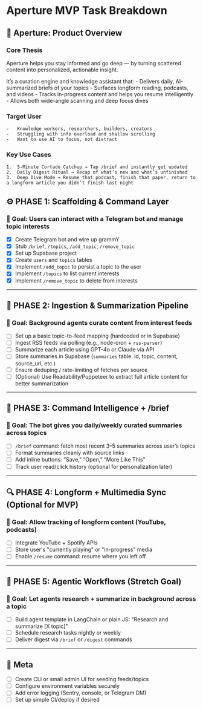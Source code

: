 # Aperture MVP Task Breakdown

## 🧭 Aperture: Product Overview

### Core Thesis

Aperture helps you stay informed and go deep — by turning scattered content into personalized, actionable insight.

It’s a curation engine and knowledge assistant that:
	-	Delivers daily, AI-summarized briefs of your topics
	-	Surfaces longform reading, podcasts, and videos
	-	Tracks in-progress content and helps you resume intelligently
	-	Allows both wide-angle scanning and deep focus dives

### Target User
	-	Knowledge workers, researchers, builders, creators
	-	Struggling with info overload and shallow scrolling
	-	Want to use AI to focus, not distract

### Key Use Cases
	1.	5-Minute Cortado Catchup → Tap /brief and instantly get updated
	2.	Daily Digest Ritual → Recap of what’s new and what’s unfinished
	3.	Deep Dive Mode → Resume that podcast, finish that paper, return to a longform article you didn’t finish last night

## ⚙️ PHASE 1: Scaffolding & Command Layer

### 🌟 Goal: Users can interact with a Telegram bot and manage topic interests

- [x] Create Telegram bot and wire up grammY
- [x] Stub `/brief`, `/topics`, `/add_topic`, `/remove_topic`
- [x] Set up Supabase project
- [x] Create `users` and `topics` tables
- [x] Implement `/add_topic` to persist a topic to the user
- [x] Implement `/topics` to list current interests
- [x] Implement `/remove_topic` to delete from interests

---

## 📡 PHASE 2: Ingestion & Summarization Pipeline

### 🌟 Goal: Background agents curate content from interest feeds

- [ ] Set up a basic topic-to-feed mapping (hardcoded or in Supabase)
- [ ] Ingest RSS feeds via polling (e.g., node-cron + `rss-parser`)
- [ ] Summarize each article using GPT-4o or Claude via API
- [ ] Store summaries in Supabase (`summaries` table: id, topic, content, source_url, etc.)
- [ ] Ensure deduping / rate-limiting of fetches per source
- [ ] (Optional) Use Readability/Puppeteer to extract full article content for better summarization

---

## 🧠 PHASE 3: Command Intelligence + /brief

### 🌟 Goal: The bot gives you daily/weekly curated summaries across topics

- [ ] `/brief` command: fetch most recent 3–5 summaries across user’s topics
- [ ] Format summaries cleanly with source links
- [ ] Add inline buttons: “Save,” “Open,” “More Like This”
- [ ] Track user read/click history (optional for personalization later)

---

## 🔍 PHASE 4: Longform + Multimedia Sync (Optional for MVP)

### 🌟 Goal: Allow tracking of longform content (YouTube, podcasts)

- [ ] Integrate YouTube + Spotify APIs
- [ ] Store user's "currently playing" or "in-progress" media
- [ ] Enable `/resume` command: resume where you left off

---

## 🧢 PHASE 5: Agentic Workflows (Stretch Goal)

### 🌟 Goal: Let agents research + summarize in background across a topic

- [ ] Build agent template in LangChain or plain JS: "Research and summarize [X topic]"
- [ ] Schedule research tasks nightly or weekly
- [ ] Deliver digest via `/brief` or `/digest` commands

---

## 🤮 Meta

- [ ] Create CLI or small admin UI for seeding feeds/topics
- [ ] Configure environment variables securely
- [ ] Add error logging (Sentry, console, or Telegram DM)
- [ ] Set up simple CI/deploy if desired
